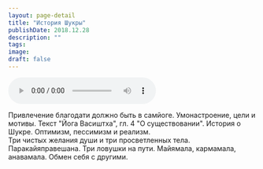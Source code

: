 ```yaml
---
layout: page-detail
title: "История Шукры"
publishDate: 2018.12.28
description: ""
tags:
image:
draft: false
---
```


<audio title="2018.12.28 - История Шукры.mp3" src="https://filer-api.advayta.org/v1.0/public/files/73200" controls=""></audio>

Привлечение благодати должно быть в самйоге. Умонастроение, цели и мотивы. Текст "Йога Васиштха", гл. 4 "О существовании". История о Шукре. Оптимизм, пессимизм и реализм.  
 Три чистых желания души и три просветленных тела. Паракайяправешана. Три ловушки на пути. Майямала, кармамала, анавамала. Обмен себя с другими.

  
